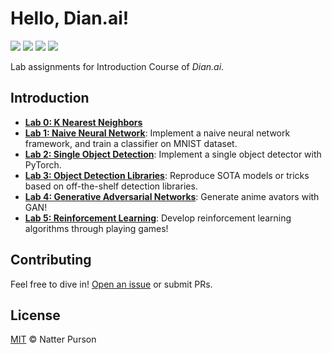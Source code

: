# Hello, Dian.ai!

![](https://img.shields.io/badge/organization-dian.ai-orange)
![](https://img.shields.io/badge/version-1.2.0-blue)
![](https://img.shields.io/badge/license-MIT-blue)
![](https://img.shields.io/badge/test-100%-green)

Lab assignments for Introduction Course of _Dian.ai_.

## Introduction

- **[Lab 0: K Nearest Neighbors](lab0/README.md)**
- **[Lab 1: Naive Neural Network](lab1/README.md)**: Implement a naive neural network framework, and train a classifier on MNIST dataset.
- **[Lab 2: Single Object Detection](lab2/README.md)**: Implement a single object detector with PyTorch.
- **[Lab 3: Object Detection Libraries](lab3/README.md)**: Reproduce SOTA models or tricks based on off-the-shelf detection libraries.
- **[Lab 4: Generative Adversarial Networks](lab4/README.md)**: Generate anime avators with GAN!
- **[Lab 5: Reinforcement Learning](lab5/README.md)**: Develop reinforcement learning algorithms through playing games!


## Contributing

Feel free to dive in! [Open an issue](https://github.com/npurson/hello-dian.ai/issues/new) or submit PRs.

## License

[MIT](LICENSE) © Natter Purson
